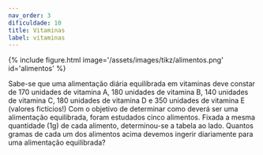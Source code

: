```yaml
---
nav_order: 3
dificuldade: 10
title: Vitaminas
label: vitaminas
---
```


<div class="col-md-6 float-right">
{% include figure.html image='/assets/images/tikz/alimentos.png' id='alimentos' %}
</div>

Sabe-se que uma alimentação diária equilibrada em vitaminas deve constar de 170 unidades de vitamina A, 180 unidades de vitamina B, 140 unidades de vitamina C, 180 unidades de vitamina D e 350 unidades de vitamina E (valores fictícios!) Com o objetivo de determinar como deverá ser uma alimentação equilibrada, foram estudados cinco alimentos. Fixada a mesma quantidade (1g) de cada alimento, determinou-se a tabela ao lado. Quantos gramas de cada um dos alimentos acima devemos ingerir diariamente para uma alimentação equilibrada?
